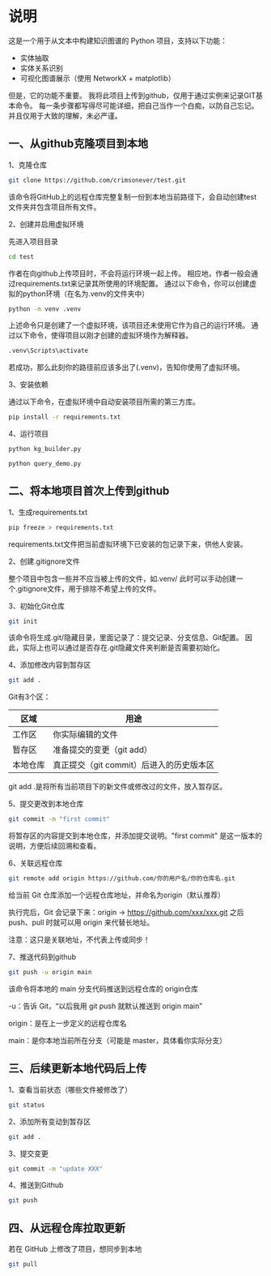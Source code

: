 # 说明

这是一个用于从文本中构建知识图谱的 Python 项目，支持以下功能：

- 实体抽取
- 实体关系识别
- 可视化图谱展示（使用 NetworkX + matplotlib）

但是，它的功能不重要。
我将此项目上传到github，仅用于通过实例来记录GIT基本命令。
每一条步骤都写得尽可能详细，把自己当作一个白痴，以防自己忘记。
并且仅用于大致的理解，未必严谨。

## 一、从github克隆项目到本地
1、克隆仓库

```bash
git clone https://github.com/crimsonever/test.git
```
该命令将GitHub上的远程仓库完整复制一份到本地当前路径下，会自动创建test文件夹并包含项目所有文件。

2、创建并启用虚拟环境

先进入项目目录
```bash
cd test
```

作者在向github上传项目时，不会将运行环境一起上传。 相应地，作者一般会通过requirements.txt来记录其所使用的环境配置。
通过以下命令，你可以创建虚拟的python环境（在名为.venv的文件夹中）
```bash
python -m venv .venv
```
上述命令只是创建了一个虚拟环境，该项目还未使用它作为自己的运行环境。
通过以下命令，使得项目以刚才创建的虚拟环境作为解释器。
```bash
.venv\Scripts\activate
```
若成功，那么此刻你的路径前应该多出了(.venv)，告知你使用了虚拟环境。

3、安装依赖

通过以下命令，在虚拟环境中自动安装项目所需的第三方库。
```bash
pip install -r requirements.txt
```

4、运行项目

```bash
python kg_builder.py
```
```bash
python query_demo.py
```

## 二、将本地项目首次上传到github
1、生成requirements.txt

```bash
pip freeze > requirements.txt
```

requirements.txt文件把当前虚拟环境下已安装的包记录下来，供他人安装。

2、创建.gitignore文件

整个项目中包含一些并不应当被上传的文件，如.venv/
此时可以手动创建一个.gitignore文件，用于排除不希望上传的文件。

3、初始化Git仓库

```bash
git init
```

该命令将生成.git/隐藏目录，里面记录了：提交记录、分支信息、Git配置。
因此，实际上也可以通过是否存在.git隐藏文件夹判断是否需要初始化。

4、添加修改内容到暂存区
```bash
git add .
```

Git有3个区：

| 区域   | 用途                        |
|------|---------------------------|
| 工作区  | 你实际编辑的文件                  |
| 暂存区  | 准备提交的变更（git add）          |
| 本地仓库 | 真正提交（git commit）后进入的历史版本区 |

git add .是将所有当前项目下的新文件或修改过的文件，放入暂存区。

5、提交更改到本地仓库
```bash
git commit -m "first commit"
```
将暂存区的内容提交到本地仓库，并添加提交说明。"first commit" 是这一版本的说明，方便后续回溯和查看。

6、关联远程仓库
```bash
git remote add origin https://github.com/你的用户名/你的仓库名.git
```
给当前 Git 仓库添加一个远程仓库地址，并命名为origin（默认推荐）

执行完后，Git 会记录下来：origin → https://github.com/xxx/xxx.git
之后 push、pull 时就可以用 origin 来代替长地址。

注意：这只是关联地址，不代表上传或同步！

7、推送代码到github
```bash
git push -u origin main
```

该命令将本地的 main 分支代码推送到远程仓库的 origin仓库

-u：告诉 Git，“以后我用 git push 就默认推送到 origin main”

origin：是在上一步定义的远程仓库名

main：是你本地当前所在分支（可能是 master，具体看你实际分支）

## 三、后续更新本地代码后上传
1、查看当前状态（哪些文件被修改了）
```bash
git status
```

2、添加所有变动到暂存区

```bash
git add .
```

3、提交变更

```bash
git commit -m "update XXX"
```

4、推送到Github

```bash
git push
```

## 四、从远程仓库拉取更新
若在 GitHub 上修改了项目，想同步到本地
```bash
git pull
```